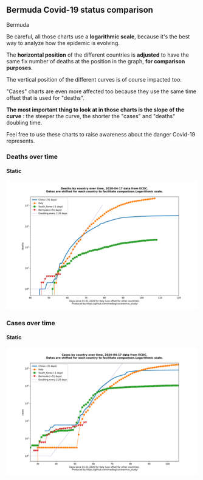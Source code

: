 ## Bermuda Covid-19 status comparison 

Bermuda



Be careful, all those charts use a **logarithmic scale**, because it's the best way to analyze how the epidemic is evolving.
 
The **horizontal position** of the different countries is **adjusted** to have the same fix number of deaths at the position in the graph, **for comparison purposes**.

The vertical position of the different curves is of course impacted too.

"Cases" charts are even more affected too because they use the same time offset that is used for "deaths".

**The most important thing to look at in those charts is the slope of the curve** : the steeper the curve, the shorter the "cases" and "deaths" doubling time.

Feel free to use these charts to raise awareness about the danger Covid-19 represents. 


 
### Deaths over time
 
#### Static
![Bermuda covid-19 deaths static chart](https://raw.githubusercontent.com/madlag/coronavirus_study/master/notebooks/graphs/2020-04-17/countries/Bermuda/2020-04-17_Bermuda_deaths.png "Bermuda covid-19 deaths static chart")   

 
### Cases over time
 
#### Static
![Bermuda covid-19 cases static chart](https://raw.githubusercontent.com/madlag/coronavirus_study/master/notebooks/graphs/2020-04-17/countries/Bermuda/2020-04-17_Bermuda_cases.png "Bermuda covid-19 cases static chart")   

